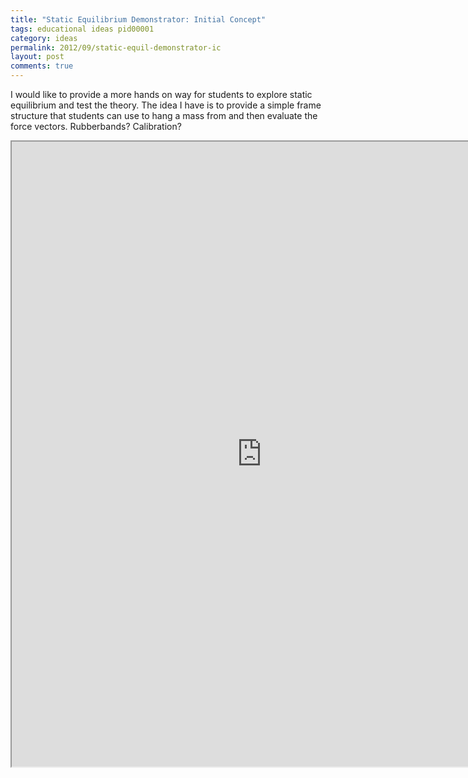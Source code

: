 ```yaml
---
title: "Static Equilibrium Demonstrator: Initial Concept"
tags: educational ideas pid00001
category: ideas
permalink: 2012/09/static-equil-demonstrator-ic
layout: post
comments: true
---
```


I would like to provide a more hands on way for students to explore static equilibrium and test the theory. The idea I have is to provide a simple frame structure that students can use to hang a mass from and then evaluate the force vectors. Rubberbands? Calibration?


<iframe src="https://docs.google.com/file/d/0Bzj3Tsn6ibRoWFBHRlBQa2FTeUE/preview" width="800" height="1000"></iframe>